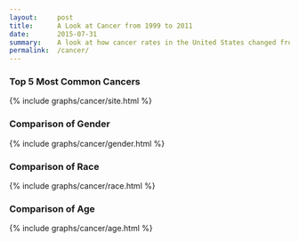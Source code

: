 ```yaml
---
layout:     post
title:      A Look at Cancer from 1999 to 2011
date:       2015-07-31
summary:    A look at how cancer rates in the United States changed from 1999 to 2011. Comparison of the most common cancers, as well as comparisons of gender, race, and age.
permalink:  /cancer/
---
```


### Top 5 Most Common Cancers

{% include graphs/cancer/site.html %}

### Comparison of Gender

{% include graphs/cancer/gender.html %}

### Comparison of Race

{% include graphs/cancer/race.html %}

### Comparison of Age

{% include graphs/cancer/age.html %}

